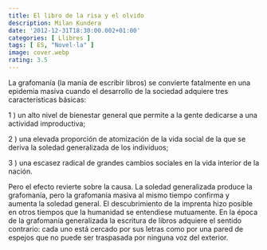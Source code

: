 ```yaml
---
title: El libro de la risa y el olvido
description: Milan Kundera
date: '2012-12-31T18:30:00.002+01:00'
categories: [ Llibres ]
tags: [ ES, "Novel·la" ]
image: cover.webp
rating: 3.5
---
```


La grafomanía (la manía de escribir libros) se convierte fatalmente en una epidemia masiva cuando el desarrollo de la sociedad adquiere tres características básicas:

1 ) un alto nivel de bienestar general que permite a la gente dedicarse a una actividad improductiva;

2 ) una elevada proporción de atomización de la vida social de la que se deriva la soledad generalizada de los individuos;

3 ) una escasez radical de grandes cambios sociales en la vida interior de la nación.

Pero el efecto revierte sobre la causa. La soledad generalizada produce la grafomanía, pero la grafomanía masiva al mismo tiempo confirma y aumenta la soledad general. El descubrimiento de la imprenta hizo posible en otros tiempos que la humanidad se entendiese mutuamente. En la época de la grafomanía generalizada la escritura de libros adquiere el sentido contrario: cada uno está cercado por sus letras como por una pared de espejos que no puede ser traspasada por ninguna voz del exterior.
